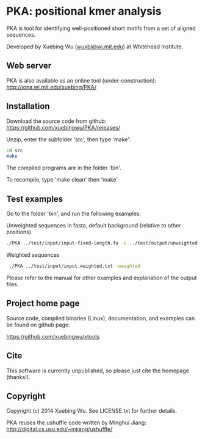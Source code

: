# PKA: positional kmer analysis

PKA is tool for identifying well-positioned short motifs from a set of aligned sequences.

Developed by Xuebing Wu (wuxbl@wi.mit.edu) at Whitehead Institute.

## Web server

PKA is also available as an online tool (under-construction): http://iona.wi.mit.edu/xuebing/PKA/

## Installation
Download the source code from github: https://github.com/xuebingwu/PKA/releases/

Unzip, enter the subfolder 'src', then type 'make':

```sh
cd src
make
``` 

The compiled programs are in the folder 'bin'.

To recompile, type 'make clean' then 'make'.

## Test examples

Go to the folder 'bin', and run the following examples:

Unweighted sequences in fasta, default background (relative to other positions)

```sh
./PKA ../test/input/input-fixed-length.fa -o ../test/output/unweighted-default
```

Weighted sequences 

```sh
 ./PKA ../test/input/input.weighted.txt -weighted 
```

Please refer to the manual for other examples and explanation of the output files.


## Project home page

Source code, compiled binaries (Linux), documentation, and examples can be found on github page:

https://github.com/xuebingwu/xtools


## Cite

This software is currently unpublished, so please just cite the homepage (thanks!).

## Copyright

Copyright (c) 2014 Xuebing Wu. See LICENSE.txt for further details.

PKA reuses the ushuffle code written by Minghui Jiang: http://digital.cs.usu.edu/~mjiang/ushuffle/


